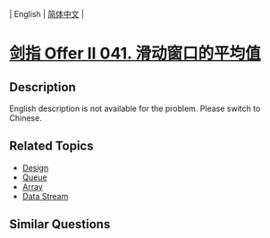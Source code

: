 
| English | [简体中文](README.md) |

# [剑指 Offer II 041. 滑动窗口的平均值](https://leetcode-cn.com/problems/qIsx9U/)

## Description

<p>English description is not available for the problem. Please switch to Chinese.</p>


## Related Topics

- [Design](https://leetcode-cn.com/tag/design)
- [Queue](https://leetcode-cn.com/tag/queue)
- [Array](https://leetcode-cn.com/tag/array)
- [Data Stream](https://leetcode-cn.com/tag/data-stream)

## Similar Questions



